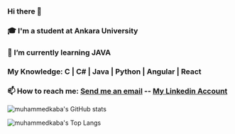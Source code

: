 ### Hi there 👋
### 🎓 I'm a student at Ankara University
### 🌱 I’m currently learning JAVA
### My Knowledge: C | C# | Java | Python | Angular | React
### 📫 How to reach me: [Send me an email](mailto:muhammed.kaba@outlook.com) -- [My Linkedin Account](https://www.linkedin.com/in/muhammed-kaba-a38251206)

![muhammedkaba's GitHub stats](https://github-readme-stats.vercel.app/api?username=muhammedkaba&theme=nightowl&show_icons=true)

![muhammedkaba's Top Langs](https://github-readme-stats.vercel.app/api/top-langs/?username=muhammedkaba&hide=python&layout=compact&show_icons=true&theme=light)

<!--
**muhammedkaba/muhammedkaba** is a ✨ _special_ ✨ repository because its `README.md` (this file) appears on your GitHub profile.

Here are some ideas to get you started:


- 😄 Pronouns: ...
- ⚡ Fun fact: ...
-->

